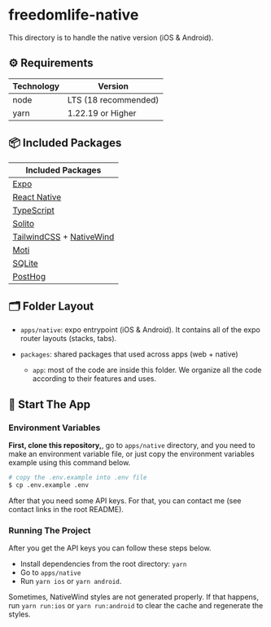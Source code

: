 # freedomlife-native

This directory is to handle the native version (iOS & Android).

## ⚙️ Requirements

| Technology | Version              |
| ---------- | -------------------- |
| node       | LTS (18 recommended) |
| yarn       | 1.22.19 or Higher    |

## 📦 Included Packages

| Included Packages                                                               |
| ------------------------------------------------------------------------------- |
| [Expo](https://expo.dev)                                                        |
| [React Native](https://reactnative.dev/)                                        |
| [TypeScript](https://www.typescriptlang.org/)                                   |
| [Solito](https://solito.dev)                                                    |
| [TailwindCSS](https://tailwindcss.com/) + [NativeWind](https://nativewind.dev/) |
| [Moti](https://moti.fyi/)                                                       |
| [SQLite](https://docs.expo.dev/versions/latest/sdk/sqlite-next/)                |
| [PostHog](https://posthog.com/)                                                 |

## 🗂 Folder Layout

- `apps/native`: expo entrypoint (iOS & Android). It contains all of the expo router layouts (stacks, tabs).

- `packages`: shared packages that used across apps (web + native)
  - `app`: most of the code are inside this folder. We organize all the code according to their features and uses.

## 🏁 Start The App

### Environment Variables

**First, clone this repository,**, go to `apps/native` directory, and you need to make an environment variable file, or just copy the environment variables example using this command below.

```bash
# copy the .env.example into .env file
$ cp .env.example .env
```

After that you need some API keys. For that, you can contact me (see contact links in the root README).

### Running The Project

After you get the API keys you can follow these steps below.

- Install dependencies from the root directory: `yarn`
- Go to `apps/native`
- Run `yarn ios` or `yarn android`.

Sometimes, NativeWind styles are not generated properly. If that happens, run `yarn run:ios` or `yarn run:android` to clear the cache and regenerate the styles.
